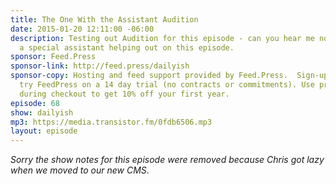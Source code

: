 ```yaml
---
title: The One With the Assistant Audition
date: 2015-01-20 12:11:00 -06:00
description: Testing out Audition for this episode - can you hear me now? And I have
  a special assistant helping out on this episode.
sponsor: Feed.Press
sponsor-link: http://feed.press/dailyish
sponsor-copy: Hosting and feed support provided by Feed.Press.  Sign-up today and
  try FeedPress on a 14 day trial (no contracts or commitments). Use promo code "dailyish"
  during checkout to get 10% off your first year.
episode: 68
show: dailyish
mp3: https://media.transistor.fm/0fdb6506.mp3
layout: episode
---
```


<em>Sorry the show notes for this episode were removed because Chris got lazy when we moved to our new CMS</em>.
